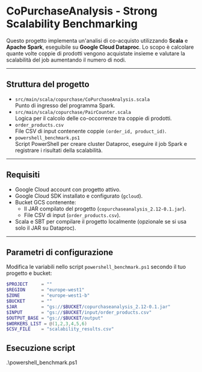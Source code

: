 # CoPurchaseAnalysis - Strong Scalability Benchmarking

Questo progetto implementa un'analisi di co-acquisto utilizzando **Scala** e **Apache Spark**, eseguibile su **Google Cloud Dataproc**. Lo scopo è calcolare quante volte coppie di prodotti vengono acquistate insieme e valutare la scalabilità del job aumentando il numero di nodi.

---

## Struttura del progetto

- `src/main/scala/copurchase/CoPurchaseAnalysis.scala`  
  Punto di ingresso del programma Spark.
- `src/main/scala/copurchase/PairCounter.scala`  
  Logica per il calcolo delle co-occorrenze tra coppie di prodotti.
- `order_products.csv`  
  File CSV di input contenente coppie `(order_id, product_id)`.
- `powershell_benchmark.ps1`  
  Script PowerShell per creare cluster Dataproc, eseguire il job Spark e registrare i risultati della scalabilità.

---

## Requisiti

- Google Cloud account con progetto attivo.
- Google Cloud SDK installato e configurato (`gcloud`).
- Bucket GCS contenente:
  - Il JAR compilato del progetto (`copurchaseanalysis_2.12-0.1.jar`).
  - File CSV di input (`order_products.csv`).
- Scala e SBT per compilare il progetto localmente (opzionale se si usa solo il JAR su Dataproc).

---

## Parametri di configurazione

Modifica le variabili nello script `powershell_benchmark.ps1` secondo il tuo progetto e bucket:

```powershell
$PROJECT     = ""
$REGION      = "europe-west1"
$ZONE        = "europe-west1-b"
$BUCKET      = ""
$JAR         = "gs://$BUCKET/copurchaseanalysis_2.12-0.1.jar"
$INPUT       = "gs://$BUCKET/input/order_products.csv"
$OUTPUT_BASE = "gs://$BUCKET/output"
$WORKERS_LIST = @(1,2,3,4,5,6)
$CSV_FILE    = "scalability_results.csv"
```

## Esecuzione script
.\powershell_benchmark.ps1
